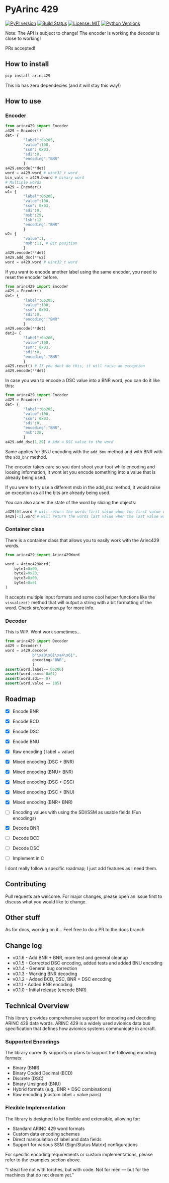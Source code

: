 # PyArinc 429

[![PyPI version](https://img.shields.io/pypi/v/arinc429.svg)](https://pypi.org/project/arinc429/)
[![Build Status](https://github.com/jaimebw/arinc429/actions/workflows/run-tests.yml/badge.svg)](https://github.com/jaimebw/arinc429/actions)
[![License: MIT](https://img.shields.io/badge/License-MIT-yellow.svg)](https://opensource.org/licenses/MIT)
[![Python Versions](https://img.shields.io/pypi/pyversions/arinc429.svg)](https://pypi.org/project/arinc429/)

Note: The API is subject to change! The encoder is working the decoder is close to working!

PRs accepted!


## How to install

```bash
pip install arinc429
```
This lib has zero dependecies (and it will stay this way!)

## How to use

### Encoder

```python
from arinc429 import Encoder 
a429 = Encoder()
det= {
        "label":0o205,
        "value":100,
        "ssm": 0x03,
        "sdi":0,
        "encoding":"BNR"
        }
a429.encode(**det)
word = a429.word # uint32_t word
bin_vals = a429.bword # binary word
# Multiple words
a429 = Encoder()
w1= {
        "label":0o205,
        "value":100,
        "ssm": 0x03,
        "sdi":0,
        "msb":29,
        "lsb":12
        "encoding":"BNR"
        }
w2= {
        "value":1, 
        "msb":11, # Bit position
        }
a429.encode(**det)
a429.add_dsc(**w2)
word = a429.word # uint32_t word


```

If you want to encode another label using the same encoder, you need to reset the encoder before.
```python
from arinc429 import Encoder 
a429 = Encoder()
det= {
        "label":0o205,
        "value":100,
        "ssm": 0x03,
        "sdi":0,
        "encoding":"BNR"
        }
a429.encode(**det)
det2= {
        "label":0o206,
        "value":100,
        "ssm": 0x03,
        "sdi":0,
        "encoding":"BNR"
        }
a429.reset() # If you dont do this, it will raise an exception 
a429.encode(**det)
```

In case you wan to encode a DSC value into a BNR word, you can do it like this:

```python
from arinc429 import Encoder 
a429 = Encoder()
det= {
        "label":0o205,
        "value":100,
        "ssm": 0x03,
        "sdi":0,
        "encoding":"BNR",
        "msb":28,
        }
a429.add_dsc(1,29) # Add a DSC value to the word
```
Same applies for BNU encoding with the ```add_bnu``` method and with BNR with the ```add_bnr``` method.

The encoder takes care so you dont shoot your foot while encoding and loosing information,
it wont let you encode something into a value that is already being used. 

If you were to try use a different msb in the add_dsc method, it would raise an exception as all the bits are already being used.

You can also acces the state of the word by slicing the objects:
```python
a429[0].word # will return the words first value when the first value was encoded
a429[-1].word # will return the words last value when the last value was encoded

```



### Container class

There is a container class that allows you to easily work with the Arinc429 words.
```python
from arinc429 import Arinc429Word

word = Arinc429Word(
    byte1=0x00,
    byte2=0x20,
    byte3=0x00,
    byte4=0xe1
)
```
It accepts multiple input formats and some cool helper functions like the ```visualize()``` method that will
output a string with a bit formatting of the word. Check src/common.py for more info.



### Decoder

This is WIP. Wont work sometimes...


```python
from arinc429 import Decoder
a429 = Decoder()
word = a429.decode(
            b"\xa0\x01\xa4\x61",
            encoding="BNR",
            )
assert(word.label== 0o206)
assert(word.ssm== 0x01)
assert(word.sdi== 0)
assert(word.value == 105)

```
## Roadmap

* [x] Encode BNR 
* [x] Encode BCD 
* [x] Encode DSC 
* [x] Encode BNU
* [x] Raw encoding ( label + value)
* [x] Mixed encoding (DSC + BNR)
* [x] Mixed encoding (BNU+ BNR)
* [x] Mixed encoding (DSC + DSC)
* [x] Mixed encoding (DSC + BNU)
* [x] Mixed encoding (BNR+ BNR)
* [ ] Encoding values with using the SDI/SSM as usable fields (Fun encodings)

* [X] Decode BNR
* [ ] Decode BCD
* [ ] Decode DSC
* [ ] Implement in C

I dont really follow a specific roadmap; I just add features as I need them.

## Contributing

Pull requests are welcome. For major changes, please open an issue first to discuss what you would like to change.

## Other stuff

As for docs, working on it... Feel free to do a PR to the docs branch

## Change log


* v0.1.6 - Add BNR + BNR, more test and general cleanup
* v0.1.5 - Corrected DSC encoding, added tests and added BNU encoding
* v0.1.4 - General bug correction
* v0.1.3 - Working BNR decoding
* v0.1.2 - Added BCD, DSC, BNR + DSC encoding
* v0.1.1 - Added BNR encoding
* v0.1.0 - Initial release (encode BNR)


## Technical Overview

This library provides comprehensive support for encoding and decoding ARINC 429 data words. 
ARINC 429 is a widely used avionics data bus specification that defines how avionics systems communicate in aircraft.

### Supported Encodings

The library currently supports or plans to support the following encoding formats:

- Binary (BNR)
- Binary Coded Decimal (BCD)
- Discrete (DSC)
- Binary Unsigned (BNU)
- Hybrid formats (e.g., BNR + DSC combinations)
- Raw encoding (custom label + value pairs)

### Flexible Implementation

The library is designed to be flexible and extensible, allowing for:

- Standard ARINC 429 word formats
- Custom data encoding schemes
- Direct manipulation of label and data fields
- Support for various SSM (Sign/Status Matrix) configurations

For specific encoding requirements or custom implementations, please refer to the examples section above.


"I steal fire not with torches, but with code. Not for men — but for the machines that do not dream yet."
